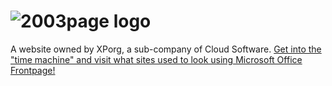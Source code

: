 # ![2003page logo](http://2003page.ga/index_files/image001.gif)
A website owned by XPorg, a sub-company of Cloud Software.
[Get into the "time machine" and visit what sites used to look using Microsoft Office Frontpage!](http://2003page.ga)
